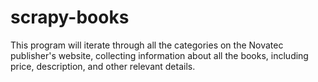 # scrapy-books
This program will iterate through all the categories on the Novatec publisher's website, collecting information about all the books, including price, description, and other relevant details.
